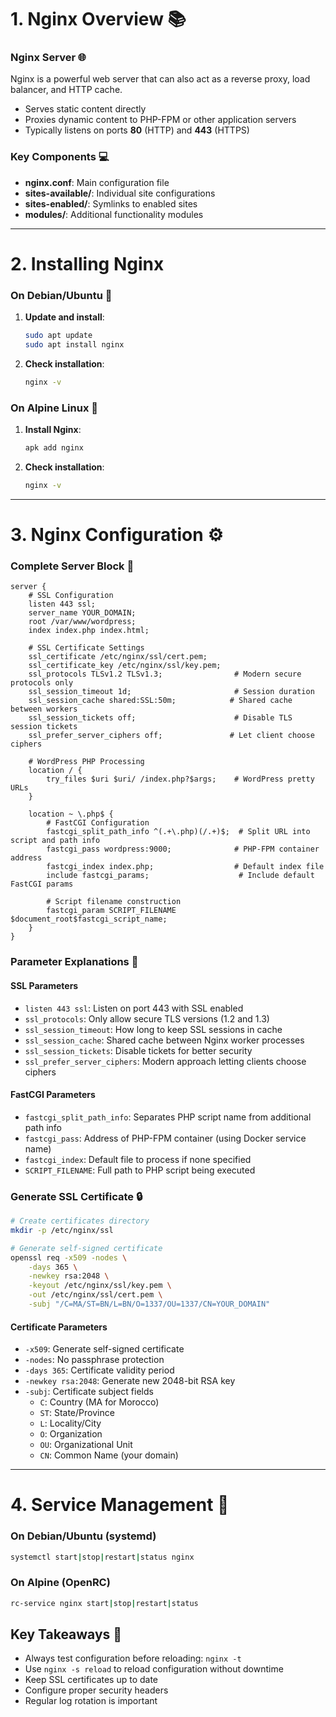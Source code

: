 # 1. Nginx Overview 📚

### **Nginx Server** 🌐
Nginx is a powerful web server that can also act as a reverse proxy, load balancer, and HTTP cache.
- Serves static content directly
- Proxies dynamic content to PHP-FPM or other application servers
- Typically listens on ports **80** (HTTP) and **443** (HTTPS)

### **Key Components** 💻
- **nginx.conf**: Main configuration file
- **sites-available/**: Individual site configurations
- **sites-enabled/**: Symlinks to enabled sites
- **modules/**: Additional functionality modules

---

# 2. Installing Nginx

### On **Debian/Ubuntu** 🐧

1. **Update and install**:
   ```bash
   sudo apt update
   sudo apt install nginx
   ```

2. **Check installation**:
   ```bash
   nginx -v
   ```

### On **Alpine Linux** 🐚

1. **Install Nginx**:
   ```bash
   apk add nginx
   ```

2. **Check installation**:
   ```bash
   nginx -v
   ```

---

# 3. Nginx Configuration ⚙️

### **Complete Server Block** 🔧

```nginx
server {
    # SSL Configuration
    listen 443 ssl;
    server_name YOUR_DOMAIN;
    root /var/www/wordpress;
    index index.php index.html;

    # SSL Certificate Settings
    ssl_certificate /etc/nginx/ssl/cert.pem;
    ssl_certificate_key /etc/nginx/ssl/key.pem;
    ssl_protocols TLSv1.2 TLSv1.3;                # Modern secure protocols only
    ssl_session_timeout 1d;                       # Session duration
    ssl_session_cache shared:SSL:50m;            # Shared cache between workers
    ssl_session_tickets off;                      # Disable TLS session tickets
    ssl_prefer_server_ciphers off;               # Let client choose ciphers

    # WordPress PHP Processing
    location / {
        try_files $uri $uri/ /index.php?$args;    # WordPress pretty URLs
    }

    location ~ \.php$ {
        # FastCGI Configuration
        fastcgi_split_path_info ^(.+\.php)(/.+)$;  # Split URL into script and path info
        fastcgi_pass wordpress:9000;              # PHP-FPM container address
        fastcgi_index index.php;                  # Default index file
        include fastcgi_params;                    # Include default FastCGI params
        
        # Script filename construction
        fastcgi_param SCRIPT_FILENAME $document_root$fastcgi_script_name;
    }
}
```

### **Parameter Explanations** 📝

#### SSL Parameters
- `listen 443 ssl`: Listen on port 443 with SSL enabled
- `ssl_protocols`: Only allow secure TLS versions (1.2 and 1.3)
- `ssl_session_timeout`: How long to keep SSL sessions in cache
- `ssl_session_cache`: Shared cache between Nginx worker processes
- `ssl_session_tickets`: Disable tickets for better security
- `ssl_prefer_server_ciphers`: Modern approach letting clients choose ciphers

#### FastCGI Parameters
- `fastcgi_split_path_info`: Separates PHP script name from additional path info
- `fastcgi_pass`: Address of PHP-FPM container (using Docker service name)
- `fastcgi_index`: Default file to process if none specified
- `SCRIPT_FILENAME`: Full path to PHP script being executed

### **Generate SSL Certificate** 🔒

```bash
# Create certificates directory
mkdir -p /etc/nginx/ssl

# Generate self-signed certificate
openssl req -x509 -nodes \
    -days 365 \
    -newkey rsa:2048 \
    -keyout /etc/nginx/ssl/key.pem \
    -out /etc/nginx/ssl/cert.pem \
    -subj "/C=MA/ST=BN/L=BN/O=1337/OU=1337/CN=YOUR_DOMAIN"
```

#### Certificate Parameters
- `-x509`: Generate self-signed certificate
- `-nodes`: No passphrase protection
- `-days 365`: Certificate validity period
- `-newkey rsa:2048`: Generate new 2048-bit RSA key
- `-subj`: Certificate subject fields
  - `C`: Country (MA for Morocco)
  - `ST`: State/Province
  - `L`: Locality/City
  - `O`: Organization
  - `OU`: Organizational Unit
  - `CN`: Common Name (your domain)

---

# 4. Service Management 🔄

### **On Debian/Ubuntu (systemd)**

```bash
systemctl start|stop|restart|status nginx
```

### **On Alpine (OpenRC)**

```bash
rc-service nginx start|stop|restart|status
```

## Key Takeaways 📌

- Always test configuration before reloading: `nginx -t`
- Use `nginx -s reload` to reload configuration without downtime
- Keep SSL certificates up to date
- Configure proper security headers
- Regular log rotation is important
